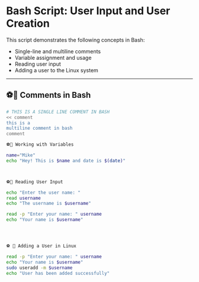 # Bash Script: User Input and User Creation

This script demonstrates the following concepts in Bash:

- Single-line and multiline comments
- Variable assignment and usage
- Reading user input
- Adding a user to the Linux system

---


## ⚽️🔹 Comments in Bash

```bash
# THIS IS A SINGLE LINE COMMENT IN BASH
<< comment 
this is a 
multiline comment in bash 
comment

⚽️🔹 Working with Variables

name="Mike"
echo "Hey! This is $name and date is $(date)"



⚽️🔹 Reading User Input

echo "Enter the user name: "
read username
echo "The username is $username"

read -p "Enter your name: " username
echo "Your name is $username"




⚽️ 🔹 Adding a User in Linux

read -p "Enter your name: " username
echo "Your name is $username"
sudo useradd -m $username
echo "User has been added successfully"

